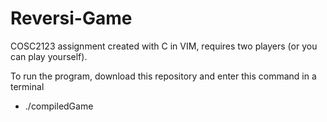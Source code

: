 # Reversi-Game  
  COSC2123 assignment created with C in VIM, requires two players (or you can play yourself).
  
  To run the program, download this repository and enter this command in a terminal 
  - ./compiledGame

